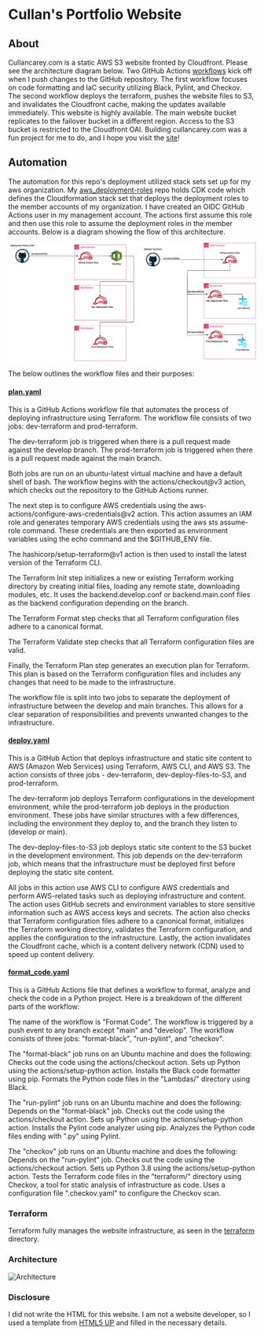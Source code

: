# Cullan's Portfolio Website

## About
Cullancarey.com is a static AWS S3 website fronted by Cloudfront. Please see the architecture diagram below. Two GitHub Actions [workflows](.github/workflows) kick off when I push changes to the GitHub repository. The first workflow focuses on code formatting and IaC security utilizing Black, Pylint, and Checkov. The second workflow deploys the terraform, pushes the website files to S3, and invalidates the Cloudfront cache, making the updates available immediately. This website is highly available. The main website bucket replicates to the failover bucket in a different region. Access to the S3 bucket is restricted to the Cloudfront OAI. Building cullancarey.com was a fun project for me to do, and I hope you visit the [site](https://www.cullancarey.com)!

## Automation
The automation for this repo's deployment utilized stack sets set up for my aws organization. My [aws_deployment-roles](https://github.com/cullancarey/aws_deployment_roles) repo holds CDK code which defines the Cloudformation stack set that deploys the deployment roles to the member accounts of my organization. I have created an OIDC GitHub Actions user in my management account. The actions first assume this role and then use this role to assume the deployment roles in the member accounts. Below is a diagram showing the flow of this architecture.

![image](./website_automation_arch.png)

The below outlines the workflow files and their purposes:

#### [plan.yaml](.github/workflows/plan.yaml)
This is a GitHub Actions workflow file that automates the process of deploying infrastructure using Terraform. The workflow file consists of two jobs: dev-terraform and prod-terraform.

The dev-terraform job is triggered when there is a pull request made against the develop branch. The prod-terraform job is triggered when there is a pull request made against the main branch.

Both jobs are run on an ubuntu-latest virtual machine and have a default shell of bash. The workflow begins with the actions/checkout@v3 action, which checks out the repository to the GitHub Actions runner.

The next step is to configure AWS credentials using the aws-actions/configure-aws-credentials@v2 action. This action assumes an IAM role and generates temporary AWS credentials using the aws sts assume-role command. These credentials are then exported as environment variables using the echo command and the $GITHUB_ENV file.

The hashicorp/setup-terraform@v1 action is then used to install the latest version of the Terraform CLI.

The Terraform Init step initializes a new or existing Terraform working directory by creating initial files, loading any remote state, downloading modules, etc. It uses the backend.develop.conf or backend.main.conf files as the backend configuration depending on the branch.

The Terraform Format step checks that all Terraform configuration files adhere to a canonical format.

The Terraform Validate step checks that all Terraform configuration files are valid.

Finally, the Terraform Plan step generates an execution plan for Terraform. This plan is based on the Terraform configuration files and includes any changes that need to be made to the infrastructure.

The workflow file is split into two jobs to separate the deployment of infrastructure between the develop and main branches. This allows for a clear separation of responsibilities and prevents unwanted changes to the infrastructure.

#### [deploy.yaml](.github/workflows/deploy.yam)
This is a GitHub Action that deploys infrastructure and static site content to AWS (Amazon Web Services) using Terraform, AWS CLI, and AWS S3. The action consists of three jobs - dev-terraform, dev-deploy-files-to-S3, and prod-terraform.

The dev-terraform job deploys Terraform configurations in the development environment, while the prod-terraform job deploys in the production environment. These jobs have similar structures with a few differences, including the environment they deploy to, and the branch they listen to (develop or main).

The dev-deploy-files-to-S3 job deploys static site content to the S3 bucket in the development environment. This job depends on the dev-terraform job, which means that the infrastructure must be deployed first before deploying the static site content.

All jobs in this action use AWS CLI to configure AWS credentials and perform AWS-related tasks such as deploying infrastructure and content. The action uses GitHub secrets and environment variables to store sensitive information such as AWS access keys and secrets. The action also checks that Terraform configuration files adhere to a canonical format, initializes the Terraform working directory, validates the Terraform configuration, and applies the configuration to the infrastructure. Lastly, the action invalidates the Cloudfront cache, which is a content delivery network (CDN) used to speed up content delivery.

#### [format_code.yaml](.github/workflows/format_code.yaml)
This is a GitHub Actions file that defines a workflow to format, analyze and check the code in a Python project. Here is a breakdown of the different parts of the workflow:

The name of the workflow is "Format Code". The workflow is triggered by a push event to any branch except "main" and "develop". The workflow consists of three jobs: "format-black", "run-pylint", and "checkov".

The "format-black" job runs on an Ubuntu machine and does the following:
    Checks out the code using the actions/checkout action.
    Sets up Python using the actions/setup-python action.
    Installs the Black code formatter using pip.
    Formats the Python code files in the "Lambdas/" directory using Black.

The "run-pylint" job runs on an Ubuntu machine and does the following:
    Depends on the "format-black" job.
    Checks out the code using the actions/checkout action.
    Sets up Python using the actions/setup-python action.
    Installs the Pylint code analyzer using pip.
    Analyzes the Python code files ending with ".py" using Pylint.

The "checkov" job runs on an Ubuntu machine and does the following:
    Depends on the "run-pylint" job.
    Checks out the code using the actions/checkout action.
    Sets up Python 3.8 using the actions/setup-python action.
    Tests the Terraform code files in the "terraform/" directory using Checkov, a tool for static analysis of infrastructure as code.
    Uses a configuration file ".checkov.yaml" to configure the Checkov scan.


### Terraform
Terraform fully manages the website infrastructure, as seen in the [terraform](./terraform) directory.


### Architecture
![Architecture](./src/main/images/cullancarey-website-architecture.png)


### Disclosure
I did not write the HTML for this website. I am not a website developer, so I used a template from [HTML5 UP](http://html5up.net) and filled in the necessary details.
